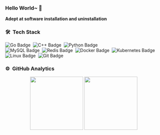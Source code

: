 ### Hello World~ 👋 


**Adept at software installation and uninstallation**


### 🛠 &nbsp;Tech Stack

![Go Badge](https://img.shields.io/badge/Go-00ADD8?logo=go&logoColor=fff&style=flat)&nbsp;
![C++ Badge](https://img.shields.io/badge/C%2B%2B-00599C?logo=cplusplus&logoColor=fff&style=flat)&nbsp;
![Python Badge](https://img.shields.io/badge/Python-3776AB?logo=python&logoColor=fff&style=flat)  
![MySQL Badge](https://img.shields.io/badge/MySQL-4479A1?logo=mysql&logoColor=fff&style=flat)&nbsp;
![Redis Badge](https://img.shields.io/badge/Redis-DC382D?logo=redis&logoColor=fff&style=flat)&nbsp;
![Docker Badge](https://img.shields.io/badge/Docker-2496ED?logo=docker&logoColor=fff&style=flat)&nbsp;
![Kubernetes Badge](https://img.shields.io/badge/Kubernetes-326CE5?logo=kubernetes&logoColor=fff&style=flat)  
![Linux Badge](https://img.shields.io/badge/Linux-FCC624?logo=linux&logoColor=000&style=flat)&nbsp;
![Git Badge](https://img.shields.io/badge/Git-F05032?logo=git&logoColor=fff&style=flat)&nbsp;
<!-- from https://badges.pages.dev/ -->
### ⚙️ &nbsp;GitHub Analytics
<div align="center">
  <span> </span>
  <img height="170px" src="https://github-readme-stats.vercel.app/api?username=limits220284&theme==tokyonight" />
  <span> </span>
  <img height="170px" src="https://github-readme-stats.vercel.app/api/top-langs/?username=limits220284&hide=html,css,javascript&layout=compact&langs_count=8&theme=onedark" />
  <span> </span>
</div>
